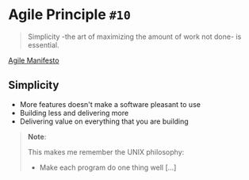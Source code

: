 # Agile Principle `#10`

> Simplicity -the art of maximizing the amount of work not done- is
> essential.

[Agile Manifesto](https://agilemanifesto.org)

## Simplicity

- More features doesn't make a software pleasant to use
- Building less and delivering more
- Delivering value on everything that you are building


> **Note**:
>
> This makes me remember the UNIX philosophy:
>
> - Make each program do one thing well [...]
